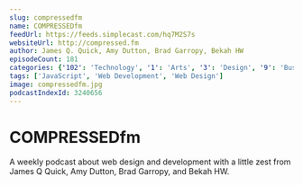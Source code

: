 ```yaml
---
slug: compressedfm
name: COMPRESSEDfm
feedUrl: https://feeds.simplecast.com/hq7M2S7s
websiteUrl: http://compressed.fm
author: James Q. Quick, Amy Dutton, Brad Garropy, Bekah HW
episodeCount: 181
categories: {'102': 'Technology', '1': 'Arts', '3': 'Design', '9': 'Business', '14': 'Marketing'}
tags: ['JavaScript', 'Web Development', 'Web Design']
image: compressedfm.jpg
podcastIndexId: 3240656
---
```

# COMPRESSEDfm

A weekly podcast about web design and development with a little zest from James Q Quick, Amy Dutton, Brad Garropy, and Bekah HW.
